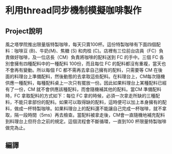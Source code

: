 # 利用thread同步機制模擬咖啡製作

## Project說明
風之塔學院推出限量版特製咖啡，每天只賣100杯。這份特製咖啡有下面四個配料：咖啡豆 (B)、牛奶(M)、焦糖 (S) 和肉桂 (C)。店裡有三位前台店員（FC）負責做好咖啡，及一位店長（CM）負責將咖啡的配料送到 FC 的手中。三個 FC 各別會擁有四種配料中的一種配料 100份，而且每位 FC 的配料都沒有重複，當天也不會再有變動。所以每個 FC 都不需再去拿自己擁有的配料，只需要等 CM 在後面的料理台上準備配料，然後動態的去拿取這些配料。在料理台上，CM每次隨機供應一種配料，每種配料桌上一次只有擺放一份。因此如果料理台上某種配料已經有了一份，CM 就不會供應該種配料，而會隨機補其他的配料。當CM 準備配料時，FC 拿取配料的方式如下：每位 FC 拿的時候，必須一次拿走所缺的三種配料，不能只拿部份的配料。如果可以取得缺的配料，這時便可以加上本身擁有的配料，做成一杯特製咖啡。如果料理台上的配料還不能讓自己完成一杯咖啡，就不拿取，隔一段時間（5ms）再去檢查。當配料被拿走後，CM會一直隨機地補充配料到料理台上但符合之前的規定。這個流程會不斷循環，一直到100 杯限量特製咖啡做完為止。

## 編譯
